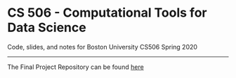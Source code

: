 # CS 506 - Computational Tools for Data Science

Code, slides, and notes for Boston University CS506 Spring 2020

___

The Final Project Repository can be found [here](https://github.com/BU-Spark/CS506-Spring2020-Projects)
